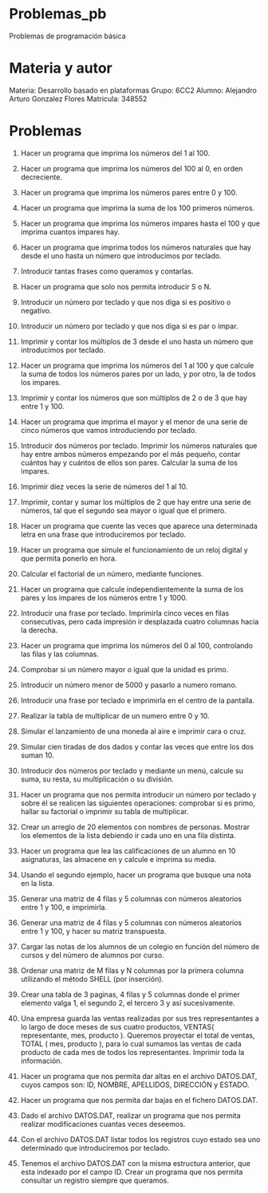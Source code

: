 # Problemas_pb
Problemas de programación básica

# Materia y autor
Materia: Desarrollo basado en plataformas
Grupo: 6CC2
Alumno: Alejandro Arturo Gonzalez Flores
Matricula: 348552

# Problemas
1. Hacer un programa que imprima los números del 1 al 100.

2. Hacer un programa que imprima los números del 100 al 0, en orden decreciente.

3. Hacer un programa que imprima los números pares entre 0 y 100.

4. Hacer un programa que imprima la suma de los 100 primeros números.

5. Hacer un programa que imprima los números impares hasta el 100 y que imprima cuantos impares hay.

6. Hacer un programa que imprima todos los números naturales que hay desde el uno hasta un número que introducimos por teclado.

7. Introducir tantas frases como queramos y contarlas.

8. Hacer un programa que solo nos permita introducir S o N.

9. Introducir un número por teclado y que nos diga si es positivo o negativo.

10. Introducir un número por teclado y que nos diga si es par o impar.

11. Imprimir y contar los múltiplos de 3 desde el uno hasta un número que introducimos por teclado.

12. Hacer un programa que imprima los números del 1 al 100 y que calcule la suma de todos los números pares por un lado, y por otro, la de todos los impares.

13. Imprimir y contar los números que son múltiplos de 2 o de 3 que hay entre 1 y 100.

14. Hacer un programa que imprima el mayor y el menor de una serie de cinco números que vamos introduciendo por teclado.

15. Introducir dos números por teclado. Imprimir los números naturales que hay entre ambos números empezando por el más pequeño, contar cuántos hay y cuántos de ellos son pares. Calcular la suma de los impares.

16. Imprimir diez veces la serie de números del 1 al 10.

17. Imprimir, contar y sumar los múltiplos de 2 que hay entre una serie de números, tal que el segundo sea mayor o igual que el primero.

18. Hacer un programa que cuente las veces que aparece una determinada letra en una frase que introduciremos por teclado.

19. Hacer un programa que simule el funcionamiento de un reloj digital y que permita ponerlo en hora.

20. Calcular el factorial de un número, mediante funciones.

21. Hacer un programa que calcule independientemente la suma de los pares y los impares de los números entre 1 y 1000.

22. Introducir una frase por teclado. Imprimirla cinco veces en filas consecutivas, pero cada impresión ir desplazada cuatro columnas hacia la derecha.

23. Hacer un programa que imprima los números del 0 al 100, controlando las filas y las columnas.

24. Comprobar si un número mayor o igual que la unidad es primo.

25. Introducir un número menor de 5000 y pasarlo a numero romano.

26. Introducir una frase por teclado e imprimirla en el centro de la pantalla.

27. Realizar la tabla de multiplicar de un numero entre 0 y 10.

28. Simular el lanzamiento de una moneda al aire e imprimir cara o cruz.

29. Simular cien tiradas de dos dados y contar las veces que entre los dos suman 10.

30. Introducir dos números por teclado y mediante un menú, calcule su suma, su resta, su multiplicación o su división.

31. Hacer un programa que nos permita introducir un número por teclado y sobre él se realicen las siguientes operaciones: comprobar si es primo, hallar su factorial o imprimir su tabla de multiplicar.

32. Crear un arreglo de 20 elementos con nombres de personas. Mostrar los elementos de la lista debiendo ir cada uno en una fila distinta.

33. Hacer un programa que lea las calificaciones de un alumno en 10 asignaturas, las almacene en y calcule e imprima su media.

34. Usando el segundo ejemplo, hacer un programa que busque una nota en la lista.

35. Generar una matriz de 4 filas y 5 columnas con números aleatorios entre 1 y 100, e imprimirla.

36. Generar una matriz de 4 filas y 5 columnas con números aleatorios entre 1 y 100, y hacer su matriz transpuesta.

37. Cargar las notas de los alumnos de un colegio en función del número de cursos y del número de alumnos por curso.

38. Ordenar una matriz de M filas y N columnas por la primera columna utilizando el método SHELL (por inserción).

39. Crear una tabla de 3 paginas, 4 filas y 5 columnas donde el primer elemento valga 1, el segundo 2, el tercero 3 y así sucesivamente.

40. Una empresa guarda las ventas realizadas por sus tres representantes a lo largo de doce meses de sus cuatro productos, VENTAS( representante, mes, producto ). Queremos proyectar el total de ventas, TOTAL ( mes, producto ), para lo cual sumamos las ventas de cada producto de cada mes de todos los representantes. Imprimir toda la información.

41. Hacer un programa que nos permita dar altas en el archivo DATOS.DAT, cuyos campos son: ID, NOMBRE, APELLIDOS, DIRECCIÓN y ESTADO.

42. Hacer un programa que nos permita dar bajas en el fichero DATOS.DAT.

43. Dado el archivo DATOS.DAT, realizar un programa que nos permita realizar modificaciones cuantas veces deseemos.

44. Con el archivo DATOS.DAT listar todos los registros cuyo estado sea uno determinado que introduciremos por teclado.

45. Tenemos el archivo DATOS.DAT con la misma estructura anterior, que esta indexado por el campo ID. Crear un programa que nos permita consultar un registro siempre que queramos.
